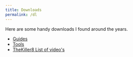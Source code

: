 ```yaml
---
title: Downloads
permalink: /dl
---
```

Here are some handy downloads I found around the years.

* [Guides](/dl/guides)
* [Tools](/dl/tools)
* [TheKiller8 List of video's](/dl/thekiller8)
